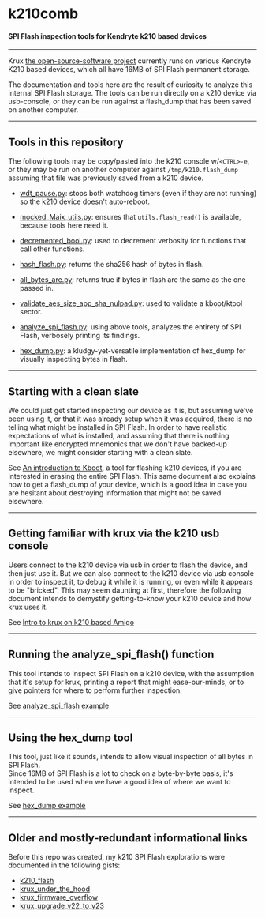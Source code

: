 # k210comb

#### SPI Flash inspection tools for Kendryte k210 based devices
---

Krux [the open-source-software project](https://github.com/selfcustody/krux) currently runs on various Kendryte K210 based devices, which all have 16MB of SPI Flash permanent storage.

The documentation and tools here are the result of curiosity to analyze this internal SPI Flash storage.
The tools can be run directly on a k210 device via usb-console, or they can be run against a flash_dump
that has been saved on another computer.

---

## Tools in this repository

The following tools may be copy/pasted into the k210 console w/`<CTRL>-e`, or they may be run on another computer
against `/tmp/k210.flash_dump` assuming that file was previously saved from a k210 device.

* [wdt_pause.py](./wdt_pause.py): 
stops both watchdog timers (even if they are not running) so the k210 device doesn't auto-reboot.

* [mocked_Maix_utils.py](./mocked_Maix_utils.py):
ensures that `utils.flash_read()` is available, because tools here need it.

* [decremented_bool.py](./decremented_bool.py):
used to decrement verbosity for functions that call other functions.

* [hash_flash.py](./hash_flash.py):
returns the sha256 hash of bytes in flash.

* [all_bytes_are.py](./all_bytes_are.py):
returns true if bytes in flash are the same as the one passed in.

* [validate_aes_size_app_sha_nulpad.py](./validate_aes_size_app_sha_nulpad.py):
used to validate a kboot/ktool sector.

* [analyze_spi_flash.py](./analyze_spi_flash.py):
using above tools, analyzes the entirety of SPI Flash, verbosely printing its findings.

* [hex_dump.py](./hex_dump.py):
a kludgy-yet-versatile implementation of hex_dump for visually inspecting bytes in flash.

---

## Starting with a clean slate

We could just get started inspecting our device as it is, but assuming we've been using it,
or that it was already setup when it was acquired, there is no telling what might be installed in SPI Flash.
In order to have realistic expectations of what is installed, and assuming that there is nothing important
like encrypted mnemonics that we don't have backed-up elsewhere, we might consider starting with a clean slate.

See [An introduction to Kboot](./docs/intro_to_Kboot.md), a tool for flashing k210 devices, if you are 
interested in erasing the entire SPI Flash.  This same document also explains how to get a flash_dump of
your device, which is a good idea in case you are hesitant about destroying information that might not be 
saved elsewhere.

---

## Getting familiar with krux via the k210 usb console

Users connect to the k210 device via usb in order to flash the device, and then just use it.  But we can 
also connect to the k210 device via usb console in order to inspect it, to debug it while it is running, 
or even while it appears to be "bricked".  This may seem daunting at first, therefore the following document 
intends to demystify getting-to-know your k210 device and how krux uses it.

See [Intro to krux on k210 based Amigo](./docs/intro_to_krux_on_amigo.md)

---

## Running the analyze_spi_flash() function

This tool intends to inspect SPI Flash on a k210 device, with the assumption that it's setup for krux,
printing a report that might ease-our-minds, or to give pointers for where to perform further inspection.

See [analyze_spi_flash example](./docs/analyze_spi_flash_example.md)

---

## Using the hex_dump tool

This tool, just like it sounds, intends to allow visual inspection of all bytes in SPI Flash.  
Since 16MB of SPI Flash is a lot to check on a byte-by-byte basis, it's intended to be used when we 
have a good idea of where we want to inspect.

See [hex_dump example](./docs/hex_dump_example.md)

---

## Older and mostly-redundant informational links

Before this repo was created, my k210 SPI Flash explorations were documented in the following gists:

* [k210_flash](https://gist.github.com/jdlcdl/a01dbf21771516581b4ccfda49622293)
* [krux_under_the_hood](https://gist.github.com/jdlcdl/a8a750500e6715772c395f78c870c109)
* [krux_firmware_overflow](https://gist.github.com/jdlcdl/5d5202d5b010ad3cbf3bab1b209e1992)
* [krux_upgrade_v22_to_v23](https://gist.github.com/jdlcdl/f3c5225efa55d1d0b02bad6b46930cb1)

